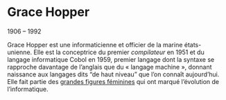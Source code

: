 # Grace Hopper

1906 – 1992

Grace Hopper est une informaticienne et officier de la marine états-unienne. Elle est la conceptrice du premier *compilateur* en 1951 et du langage informatique Cobol en 1959, premier langage dont la syntaxe se rapproche davantage de l’anglais que du « langage machine », donnant naissance aux langages dits “de haut niveau” que l’on connaît aujourd’hui. Elle fait partie des [grandes figures féminines](http://computer-grrrls.gaite-lyrique.net/) qui ont marqué l’évolution de l’informatique.
